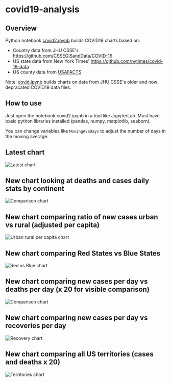 # covid19-analysis

## Overview
Python notebook [covid2.ipynb](https://github.com/danlaw/covid19-analysis/blob/master/covid2.ipynb) builds COVID19 charts based on:
* Country data from JHU CSSE's https://github.com/CSSEGISandData/COVID-19
* US state data from New York Times' https://github.com/nytimes/covid-19-data
* US county data from [USAFACTS](https://usafacts.org/visualizations/coronavirus-covid-19-spread-map/)

Note: [covid.ipynb](https://github.com/danlaw/covid19-analysis/blob/master/covid.ipynb) builds charts on data from JHU CSSE's older and now depracated COVID19 data files.

## How to use
Just open the notebook covid2.ipynb in a tool like JupyterLab. Must have basic python libraries installed (pandas, numpy, matplotlib, seaborn).

You can change variables like ``MovingAveDays`` to adjust the number of days in the moving average.

## Latest chart
![Latest chart](charts/20201021-covid19-chart.png)

## New chart looking at deaths and cases daily stats by continent
![Comparison chart](charts/20201021-covid19-chart-perday.png)

## New chart comparing ratio of new cases urban vs rural (adjusted per capita)
![Urban rural per capita chart](charts/20201021-US-counties-urban-vs-rural-per-capita.png)

## New chart comparing Red States vs Blue States
![Red vs Blue chart](charts/20201021-compare-daily-red-vs-blue-states.png)

## New chart comparing new cases per day vs deaths per day (x 20 for visible comparison)
![Comparison chart](charts/20201021-comparison-chart.png)

## New chart comparing new cases per day vs recoveries per day
![Recovery chart](charts/20201021-comparison-recovery-chart.png)

## New chart comparing all US territories (cases and deaths x 20)
![Territories chart](charts/20201021-compare-US-territories.png)

